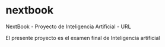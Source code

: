 # nextbook
NextBook - Proyecto de Inteligencia Artificial - URL

El presente proyecto es el examen final de Inteligencia artificial
